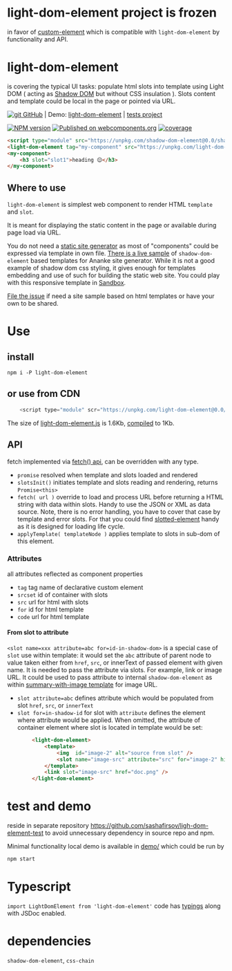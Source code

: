 
# light-dom-element project is frozen 
in favor of [custom-element](https://github.com/EPA-WG/custom-element) which is compatible with `light-dom-element` by functionality and API.

# light-dom-element

is covering the typical UI tasks:
populate html slots into template using Light DOM ( acting as 
[Shadow DOM](https://developer.mozilla.org/en-US/docs/Web/Web_Components/Using_shadow_DOM) 
but without CSS insulation ).
Slots content and template could be local in the page or pointed via URL.

[![git](https://cdnjs.cloudflare.com/ajax/libs/octicons/8.5.0/svg/mark-github.svg) GitHub](https://github.com/sashafirsov/light-dom-element)
| Demo: [light-dom-element](https://unpkg.com/light-dom-element@0.0.9/index.html)
| [tests project](https://github.com/sashafirsov/light-dom-element-test)

[![NPM version][npm-image]][npm-url]
[![Published on webcomponents.org](https://img.shields.io/badge/webcomponents.org-published-blue.svg)](https://www.webcomponents.org/element/light-dom-element)
[![coverage][coverage-image]][coverage-url]

```html
<script type="module" src="https://unpkg.com/shadow-dom-element@0.0/shadow-dom-element.js"></script>
<light-dom-element tag="my-component" src="https://unpkg.com/light-dom-element-test@0.0/test/template.html"></light-dom-element>
<my-component>
    <h3 slot="slot1">heading 😌</h3>
</my-component>
```

## Where to use
`light-dom-element` is simplest web component to render HTML `template` and `slot`. 

It is meant for displaying the static content in the page or available during page load via URL. 

You do not need a [static site generator](https://www.cloudflare.com/learning/performance/static-site-generator/)
as most of "components" could be expressed via template in own file.
[There is a live sample](https://unpkg.com/light-dom-element@0.0.9/demo/ananke/content/en/index.html) 
of `shadow-dom-element` based templates for Ananke site generator. 
While it is not a good example of shadow dom css styling, 
it gives enough for templates embedding and use of such for building the static web site. You could play  with this 
responsive template in [Sandbox][sandbox-url].   

[File the issue](https://github.com/sashafirsov/light-dom-element/issues) 
if need a site sample based on html templates or have your own to be shared. 


# Use
## install
    npm i -P light-dom-element
## or use from CDN
```js
    <script type="module" scr="https://unpkg.com/light-dom-element@0.0/light-dom-element.js"></script>
```
The size of [light-dom-element.js](https://unpkg.com/light-dom-element@0.0/light-dom-element.js) 
is 1.6Kb, [compiled](https://unpkg.com/light-dom-element-test@0.0/dist/src/light-dom-element.js) to 1Kb. 
 

## API
fetch implemented via [fetch() api](https://developer.mozilla.org/en-US/docs/Web/API/Fetch_API), can be overridden with 
any type.

* `promise` resolved when template and slots loaded and rendered
* `slotsInit()` initiates template and slots reading and rendering, returns `Promise<this>`
* `fetch( url )` override to load and process URL before returning a HTML string with data within slots.
Handy to use the JSON or XML as data source. Note, there is no error handling, you have to cover that case by template
and error slots. For that you could find [slotted-element](https://github.com/sashafirsov/slotted-element) handy as it 
is designed for loading life cycle.
* `applyTemplate( templateNode )` applies template to slots in sub-dom of this element. 

### Attributes
all attributes reflected as component properties
* `tag` tag name of declarative custom element
* `srcset` id of container with slots
* `src` url for html with slots
* `for` id for html template
* `code` url for html template

#### From slot to attribute
`<slot name=xxx attribute=abc for=id-in-shadow-dom>` is a special case of `slot` use within template: it would set the `abc` attribute of 
parent node to value taken either from `href`, `src`, or innerText of passed element with given name. 
It is needed to pass the attribute via slots. For example, link or image URL. It could be used to pass attribute to internal 
`shadow-dom-element` as within 
[summary-with-image template](https://github.com/sashafirsov/shadow-dom-element/blob/324d7de33464368c312e0bc6a9d8becc9b4dabf3/demo/ananke/content/en/index.html#L42)
for image URL.

* `slot attribute=abc` defines attribute which would be populated from slot `href`, `src`, or `innerText`
* `slot for=in-shadow-id` for slot with `attribute` defines the element where attribute would be applied. When omitted,
the attribute of container element where slot is located in template would be set:
```html
        <light-dom-element>
            <template>
                <img  id="image-2" alt="source from slot" />
                <slot name="image-src" attribute="src" for="image-2" hidden></slot>
            </template>
            <link slot="image-src" href="doc.png" />
        </light-dom-element>
```

# test and demo
reside in separate repository https://github.com/sashafirsov/ligh-dom-element-test to avoid unnecessary dependency in 
source repo and npm. 

Minimal functionality local demo is available in [demo/](demo/index.html) which could be run by
```bash
npm start
```

# Typescript
`import LightDomElement from 'light-dom-element'` code has [typings](light-dom-element.d.ts) along with JSDoc enabled. 

# dependencies
`shadow-dom-element`, `css-chain`

[npm-image]:      https://img.shields.io/npm/v/light-dom-element.svg
[npm-url]:        https://npmjs.org/package/light-dom-element
[coverage-image]: https://unpkg.com/light-dom-element-test@0.0.9/coverage/coverage.svg
[coverage-url]:   https://unpkg.com/light-dom-element-test@0.0.9/coverage/lcov-report/index.html
[sandbox-url]:    https://stackblitz.com/github/sashafirsov/light-dom-element
